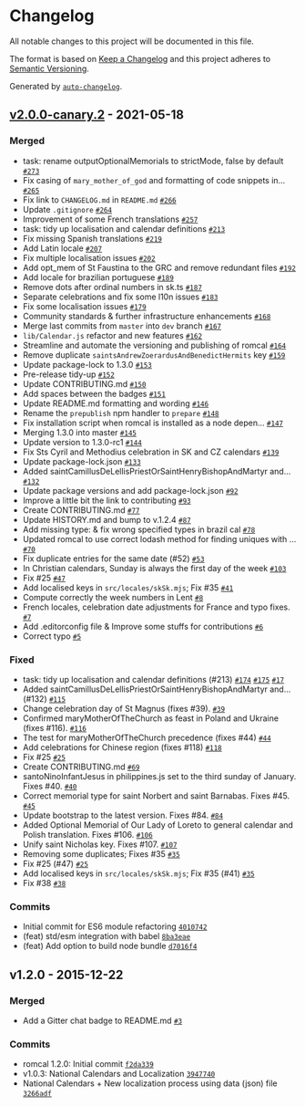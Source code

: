 # Changelog

All notable changes to this project will be documented in this file.

The format is based on [Keep a Changelog](https://keepachangelog.com/en/1.0.0/)
and this project adheres to [Semantic Versioning](https://semver.org/spec/v2.0.0.html).

Generated by [`auto-changelog`](https://github.com/CookPete/auto-changelog).

## [v2.0.0-canary.2](https://github.com/romcal/romcal/compare/v1.2.0...v2.0.0-canary.2) - 2021-05-18

### Merged

- task: rename outputOptionalMemorials to strictMode, false by default [`#273`](https://github.com/romcal/romcal/pull/273)
- Fix casing of `mary_mother_of_god` and formatting of code snippets in… [`#265`](https://github.com/romcal/romcal/pull/265)
- Fix link to `CHANGELOG.md` in `README.md` [`#266`](https://github.com/romcal/romcal/pull/266)
- Update `.gitignore` [`#264`](https://github.com/romcal/romcal/pull/264)
- Improvement of some French translations [`#257`](https://github.com/romcal/romcal/pull/257)
- task: tidy up localisation and calendar definitions [`#213`](https://github.com/romcal/romcal/pull/213)
- Fix missing Spanish translations [`#219`](https://github.com/romcal/romcal/pull/219)
- Add Latin locale [`#207`](https://github.com/romcal/romcal/pull/207)
- Fix multiple localisation issues [`#202`](https://github.com/romcal/romcal/pull/202)
- Add opt_mem of St Faustina to the GRC and remove redundant files [`#192`](https://github.com/romcal/romcal/pull/192)
- Add locale for brazilian portuguese [`#189`](https://github.com/romcal/romcal/pull/189)
- Remove dots after ordinal numbers in sk.ts [`#187`](https://github.com/romcal/romcal/pull/187)
- Separate celebrations and fix some l10n issues [`#183`](https://github.com/romcal/romcal/pull/183)
-  Fix some localisation issues [`#179`](https://github.com/romcal/romcal/pull/179)
- Community standards & further infrastructure enhancements [`#168`](https://github.com/romcal/romcal/pull/168)
- Merge last commits from `master` into `dev` branch [`#167`](https://github.com/romcal/romcal/pull/167)
- `lib/Calendar.js` refactor and new features [`#162`](https://github.com/romcal/romcal/pull/162)
- Streamline and automate the versioning and publishing of romcal [`#164`](https://github.com/romcal/romcal/pull/164)
- Remove duplicate `saintsAndrewZoerardusAndBenedictHermits` key [`#159`](https://github.com/romcal/romcal/pull/159)
- Update package-lock to 1.3.0 [`#153`](https://github.com/romcal/romcal/pull/153)
- Pre-release tidy-up [`#152`](https://github.com/romcal/romcal/pull/152)
- Update CONTRIBUTING.md [`#150`](https://github.com/romcal/romcal/pull/150)
- Add spaces between the badges [`#151`](https://github.com/romcal/romcal/pull/151)
- Update README.md formatting and wording [`#146`](https://github.com/romcal/romcal/pull/146)
- Rename the `prepublish` npm handler to `prepare` [`#148`](https://github.com/romcal/romcal/pull/148)
- Fix installation script when romcal is installed as a node depen… [`#147`](https://github.com/romcal/romcal/pull/147)
- Merging 1.3.0 into master [`#145`](https://github.com/romcal/romcal/pull/145)
- Update version to 1.3.0-rc1 [`#144`](https://github.com/romcal/romcal/pull/144)
- Fix Sts Cyril and Methodius celebration in SK and CZ calendars [`#139`](https://github.com/romcal/romcal/pull/139)
- Update package-lock.json [`#133`](https://github.com/romcal/romcal/pull/133)
- Added saintCamillusDeLellisPriestOrSaintHenryBishopAndMartyr and… [`#132`](https://github.com/romcal/romcal/pull/132)
- Update package versions and add package-lock.json [`#92`](https://github.com/romcal/romcal/pull/92)
- Improve a little bit the link to contributing [`#93`](https://github.com/romcal/romcal/pull/93)
- Create CONTRIBUTING.md [`#77`](https://github.com/romcal/romcal/pull/77)
- Update HISTORY.md and bump to v.1.2.4 [`#87`](https://github.com/romcal/romcal/pull/87)
- Add missing type:  & fix wrong specified types in brazil cal [`#78`](https://github.com/romcal/romcal/pull/78)
- Updated romcal to use correct lodash method for finding uniques with … [`#70`](https://github.com/romcal/romcal/pull/70)
- Fix duplicate entries for the same date (#52) [`#53`](https://github.com/romcal/romcal/pull/53)
- In Christian calendars, Sunday is always the first day of the week [`#103`](https://github.com/romcal/romcal/pull/103)
- Fix #25 [`#47`](https://github.com/romcal/romcal/pull/47)
- Add localised keys in `src/locales/skSk.mjs`; Fix #35 [`#41`](https://github.com/romcal/romcal/pull/41)
- Compute correctly the week numbers in Lent [`#8`](https://github.com/romcal/romcal/pull/8)
- French locales, celebration date adjustments for France and typo fixes. [`#7`](https://github.com/romcal/romcal/pull/7)
- Add .editorconfig file & Improve some stuffs for contributions [`#6`](https://github.com/romcal/romcal/pull/6)
- Correct typo [`#5`](https://github.com/romcal/romcal/pull/5)

### Fixed

- task: tidy up localisation and calendar definitions (#213) [`#174`](https://github.com/romcal/romcal/issues/174) [`#175`](https://github.com/romcal/romcal/issues/175) [`#17`](https://github.com/romcal/romcal/issues/17)
- Added saintCamillusDeLellisPriestOrSaintHenryBishopAndMartyr and… (#132) [`#115`](https://github.com/romcal/romcal/issues/115)
- Change celebration day of St Magnus (fixes #39). [`#39`](https://github.com/romcal/romcal/issues/39)
- Confirmed maryMotherOfTheChurch as feast in Poland and Ukraine (fixes #116). [`#116`](https://github.com/romcal/romcal/issues/116)
- The test for maryMotherOfTheChurch precedence (fixes #44) [`#44`](https://github.com/romcal/romcal/issues/44)
- Add celebrations for Chinese region (fixes #118) [`#118`](https://github.com/romcal/romcal/issues/118)
- Fix #25 [`#25`](https://github.com/romcal/romcal/issues/25)
- Create CONTRIBUTING.md [`#69`](https://github.com/romcal/romcal/issues/69)
- santoNinoInfantJesus in philippines.js set to the third sunday of January. Fixes #40. [`#40`](https://github.com/romcal/romcal/issues/40)
- Correct memorial type for saint Norbert and saint Barnabas. Fixes #45. [`#45`](https://github.com/romcal/romcal/issues/45)
- Update bootstrap to the latest version. Fixes #84. [`#84`](https://github.com/romcal/romcal/issues/84)
- Added Optional Memorial of Our Lady of Loreto to general calendar and Polish translation. Fixes #106. [`#106`](https://github.com/romcal/romcal/issues/106)
- Unify saint Nicholas key. Fixes #107. [`#107`](https://github.com/romcal/romcal/issues/107)
- Removing some duplicates; Fixes #35 [`#35`](https://github.com/romcal/romcal/issues/35)
- Fix #25 (#47) [`#25`](https://github.com/romcal/romcal/issues/25)
- Add localised keys in `src/locales/skSk.mjs`; Fix #35 (#41) [`#35`](https://github.com/romcal/romcal/issues/35)
- Fix #38 [`#38`](https://github.com/romcal/romcal/issues/38)

### Commits

- Initial commit for ES6 module refactoring [`4010742`](https://github.com/romcal/romcal/commit/4010742eea5c7780464c0b0ca73d7c3ec999db87)
- (feat) std/esm integration with babel [`8ba3eae`](https://github.com/romcal/romcal/commit/8ba3eae02d1ef01a9809b0c6fc944046b071503d)
- (feat) Add option to build node bundle [`d7016f4`](https://github.com/romcal/romcal/commit/d7016f45f94dfc9b4e40cafa5e2cb49430938de4)

## v1.2.0 - 2015-12-22

### Merged

- Add a Gitter chat badge to README.md [`#3`](https://github.com/romcal/romcal/pull/3)

### Commits

- romcal 1.2.0: Initial commit [`f2da339`](https://github.com/romcal/romcal/commit/f2da339993e3cab29d27adf431cc49e84936d4e9)
- v1.0.3: National Calendars and Localization [`3947740`](https://github.com/romcal/romcal/commit/3947740d7e96e6a37375ffc11d9b0d94fc4965cd)
- National Calendars + New localization process using data (json) file [`3266adf`](https://github.com/romcal/romcal/commit/3266adf2ef0463f220db59acd4e483a8c5fe5a26)
